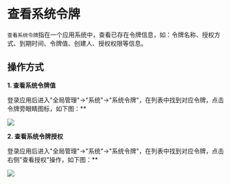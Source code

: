 查看系统令牌
===

`查看系统令牌`指在一个应用系统中，查看已存在令牌信息，如：令牌名称、授权方式、到期时间、令牌值、创建人、授权权限等信息。

## 操作方式

**1. 查看系统令牌值**

登录应用后进入"全局管理"->"系统"->"系统令牌"，在列表中找到对应令牌，点击令牌旁眼睛图标，如下图：**

![](https://bj-c1-prod-files.xcan.cloud/storage/pubapi/v1/file/systemtoken-tokenview.png?fid=207887511026925877&fpt=g1e1AxE5SeITWDNqJ33lKoLiykJcAJs24d5wNZC3)

**2. 查看系统令牌授权**

登录应用后进入"全局管理"->"系统"->"系统令牌"，在列表中找到对应令牌，点击右侧"查看授权"操作，如下图：**

![](https://bj-c1-prod-files.xcan.cloud/storage/pubapi/v1/file/systemtoken-authview.png?fid=207887511026925873&fpt=md3w8oSzxq9EbYmV1kB3dmTVRo5rpaoBApOWXVyD)